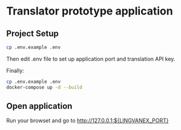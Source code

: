 # Translator prototype application


## Project Setup

```sh
cp .env.example .env
```

Then edit .env file to set up application port and translation API key.

Finally:

```sh
cp .env.example .env
docker-compose up -d --build
```

## Open application

Run your browset and go to http://127.0.0.1:${LINGVANEX_PORT}
